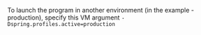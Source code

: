 To launch the program in another environment (in the example - production), specify this VM argument `-Dspring.profiles.active=production`